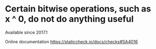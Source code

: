 # Certain bitwise operations, such as x ^ 0, do not do anything useful

Available since
    2017.1

Online documentation
    https://staticcheck.io/docs/checks#SA4016
